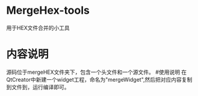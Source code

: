 # MergeHex-tools
用于HEX文件合并的小工具
# 内容说明
  源码位于mergeHEX文件夹下，包含一个头文件和一个源文件。
#使用说明
  在QtCreator中新建一个widget工程，命名为"mergeWidget",然后把对应内容复制到文件到，运行编译即可。
